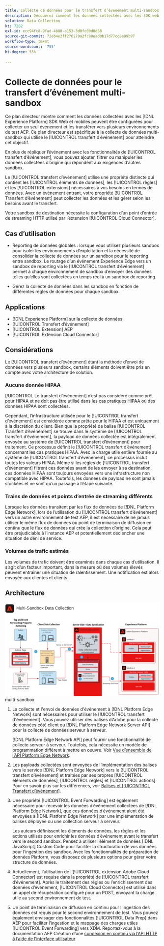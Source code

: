 ```yaml
---
title: Collecte de données pour le transfert d’événement multi-sandbox
description: Découvrez comment les données collectées avec les SDK web et mobiles Experience Platform peuvent être configurées pour collecter un seul événement et transférées vers plusieurs sandbox Experience Platform.
solution: Data Collection
kt: 7202
exl-id: ecc94fc8-9fad-4b88-a153-3d0fc00d8d58
source-git-commit: 72eb4e2ff276279a2fc88ead0b17d77cc8e99b97
workflow-type: tm+mt
source-wordcount: '755'
ht-degree: 55%

---
```


# Collecte de données pour le transfert d’événement multi-sandbox

Ce plan directeur montre comment les données collectées avec les [!DNL Experience Platform] SDK Web et mobiles peuvent être configurées pour collecter un seul événement et les transférer vers plusieurs environnements de test AEP. Ce plan directeur est spécifique à la collecte de données multi-sandbox qui utilise le [!UICONTROL transfert d’événement] pour atteindre cet objectif.

En plus de répliquer l’événement avec les fonctionnalités de [!UICONTROL transfert d’événement], vous pouvez ajouter, filtrer ou manipuler les données collectées d’origine qui répondent aux exigences d’autres sandbox.

Le [!UICONTROL transfert d’événement] utilise une propriété distincte qui contient les [!UICONTROL éléments de données], les [!UICONTROL règles] et les [!UICONTROL extensions] nécessaires à vos besoins en termes de données. Avec un événement entrant, votre propriété [!UICONTROL Transfert d’événement] peut collecter les données et les gérer selon les besoins avant le transfert.

Votre sandbox de destination nécessite la configuration d’un point d’entrée de streaming HTTP utilisé par l’extension [!UICONTROL Cloud Connector].

## Cas d’utilisation

* Reporting de données globales : lorsque vous utilisez plusieurs sandbox pour isoler les environnements d’exploitation et la nécessité de consolider la collecte de données sur un sandbox pour le reporting entre sandbox. Le routage d’un événement Experience Edge vers un sandbox de reporting via le [!UICONTROL transfert d’événement] permet à chaque environnement de sandbox d’envoyer des données telles qu’elles sont collectées en temps réel à un sandbox de reporting.

* Gérez la collecte de données dans les sandbox en fonction de différentes règles de données pour chaque sandbox.

## Applications

* [!DNL Experience Platform] sur la collecte de données
* [!UICONTROL Transfert d’événement]
* [!UICONTROL Extension] AEP
* [!UICONTROL Extension Cloud Connector]

## Considérations

Le [!UICONTROL transfert d’événement] étant la méthode d’envoi de données vers plusieurs sandbox, certains éléments doivent être pris en compte avec votre architecture de solution.

### Aucune donnée HIPAA

[!UICONTROL Le transfert d’événement] n’est pas considéré comme prêt pour HIPAA et ne doit pas être utilisé dans les cas pratiques HIPAA où des données HIPAA sont collectées.

Cependant, l’infrastructure utilisée pour le [!UICONTROL transfert d’événement] est considérée comme prête pour le HIPAA et est uniquement à la discrétion du client. Bien que la propriété de balise [!UICONTROL Transfert d’événement] se trouve dans le système de [!UICONTROL transfert d’événement], la payload de données collectée est intégralement envoyée au système de [!UICONTROL transfert d’événement] pour traitement. Ce processus définit le [!UICONTROL transfert d’événement] concernant les cas pratiques HIPAA. Avec la charge utile entière fournie au système de [!UICONTROL transfert d’événement], ce processus inclut toutes les valeurs HIPAA. Même si les règles de [!UICONTROL transfert d’événement] filtrent ces données avant de les envoyer à sa destination, ces données HIPAA sont toujours envoyées vers une infrastructure non compatible avec HIPAA. Toutefois, les données de payload ne sont jamais stockées et ne sont qu’un passage à l’étape suivante.

### Trains de données et points d’entrée de streaming différents

Lorsque les données transitent par les flux de données de [!DNL Platform Edge Network], lors de l’utilisation du [!UICONTROL transfert d’événement] vers un autre environnement de test AEP, il est nécessaire de ne jamais utiliser le même flux de données ou point de terminaison de diffusion en continu que le flux de données qui crée la collection d’origine. Cela peut être préjudiciable à l’instance AEP et potentiellement déclencher une situation de déni de service.

### Volumes de trafic estimés

Les volumes de trafic doivent être examinés dans chaque cas d’utilisation. Il s’agit d’un facteur important, dans la mesure où des volumes élevés peuvent entraîner une situation de ralentissement. Une notification est alors envoyée aux clientes et clients.

## Architecture

![[!UICONTROL Transfert d’événement]](assets/multi-sandbox-data-collection.png) multi-sandbox 

1. La collecte et l&#39;envoi de données d&#39;événement à [!DNL Platform Edge Network] sont nécessaires pour utiliser le [!UICONTROL transfert d&#39;événement]. Vous pouvez utiliser des balises d’Adobe pour la collecte de données côté client ou [!DNL Platform Edge Network Server API] pour la collecte de données serveur à serveur.

   [!DNL Platform Edge Network API] peut fournir une fonctionnalité de collecte serveur à serveur. Toutefois, cela nécessite un modèle de programmation différent à mettre en oeuvre. Voir [Vue d’ensemble de l’API Platform Edge Network](https://experienceleague.adobe.com/docs/experience-platform/edge-network-server-api/overview.html?lang=fr).

1. Les payloads collectées sont envoyées de l’implémentation des balises vers le service [!DNL Platform Edge Network] vers le [!UICONTROL transfert d’événement] et traitées par ses propres [!UICONTROL éléments de données], [!UICONTROL règles] et [!UICONTROL actions]. Pour en savoir plus sur les différences, voir [Balises et [!UICONTROL Transfert d’événement]](https://experienceleague.adobe.com/docs/experience-platform/tags/event-forwarding/overview.html?lang=fr#differences-from-tags).

1. Une propriété [!UICONTROL Event Forwarding] est également nécessaire pour recevoir les données d’événement collectées de [!DNL Platform Edge Network], que ces données d’événement aient été envoyées à [!DNL Platform Edge Network] par une implémentation de balises déployée ou une collection serveur à serveur.

   Les auteurs définissent les éléments de données, les règles et les actions utilisés pour enrichir les données d’événement avant le transfert vers le second sandbox. Pensez à utiliser l’élément de données [!DNL JavaScript] Custom Code pour faciliter la structuration de vos données pour l’ingestion des sandbox. Avec les fonctionnalités de préparation de données Platform, vous disposez de plusieurs options pour gérer votre structure de données.

1. Actuellement, l’utilisation de l’[!UICONTROL extension Adobe Cloud Connector] est requise dans la propriété de [!UICONTROL transfert d’événement]. Après le traitement des règles ou l’enrichissement des données d’événement, [!UICONTROL Cloud Connector] est utilisé dans un appel de récupération configuré pour un POST, envoyant la charge utile au second environnement de test.

1. Un point de terminaison de diffusion en continu pour l’ingestion des données est requis pour le second environnement de test. Vous pouvez également envisager des fonctionnalités [!UICONTROL Data Prep] dans AEP pour faciliter l’ingestion et le mappage des charges utiles [!UICONTROL Event Forwarding] vers XDM. Reportez-vous à la documentation AEP Création d’une [connexion en continu via l’API HTTP à l’aide de l’interface utilisateur](https://experienceleague.adobe.com/docs/experience-platform/sources/ui-tutorials/create/streaming/http.html?lang=fr)
